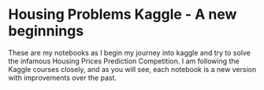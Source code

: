 # Housing Problems Kaggle - A new beginnings
These are my notebooks as I begin my journey into kaggle and try to solve the infamous Housing Prices Prediction Competition. I am following the Kaggle courses closely, and as you will see, each notebook is a new version with improvements over the past.
